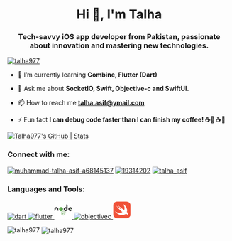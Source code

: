 <h1 align="center">Hi 👋, I'm Talha</h1>
<h3 align="center">Tech-savvy iOS app developer from Pakistan, passionate about innovation and mastering new technologies.</h3>

<p align="left"> <a href="https://github.com/ryo-ma/github-profile-trophy"><img src="https://github-profile-trophy.vercel.app/?username=talha977" alt="talha977" /></a> </p>

- 🌱 I’m currently learning **Combine, Flutter (Dart)**

- 💬 Ask me about **SocketIO, Swift, Objective-c and SwiftUI.**

- 📫 How to reach me **talha.asif@ymail.com**

- ⚡ Fun fact **I can debug code faster than I can finish my coffee! ☕🚀 ☕🚀**

[![Talha977's GitHub | Stats](https://stats.quira.sh/Talha977/github?theme=dark)](https://quira.sh?utm_source=widgets&utm_campaign=Talha977)

<h3 align="left">Connect with me:</h3>
<p align="left">
<a href="https://linkedin.com/in/muhammad-talha-asif-a68145137" target="blank"><img align="center" src="https://raw.githubusercontent.com/rahuldkjain/github-profile-readme-generator/master/src/images/icons/Social/linked-in-alt.svg" alt="muhammad-talha-asif-a68145137" height="30" width="40" /></a>
<a href="https://stackoverflow.com/users/19314202" target="blank"><img align="center" src="https://raw.githubusercontent.com/rahuldkjain/github-profile-readme-generator/master/src/images/icons/Social/stack-overflow.svg" alt="19314202" height="30" width="40" /></a>
<a href="https://www.hackerrank.com/talha_asif" target="blank"><img align="center" src="https://raw.githubusercontent.com/rahuldkjain/github-profile-readme-generator/master/src/images/icons/Social/hackerrank.svg" alt="talha_asif" height="30" width="40" /></a>
</p>

<h3 align="left">Languages and Tools:</h3>
<p align="left"> <a href="https://dart.dev" target="_blank" rel="noreferrer"> <img src="https://www.vectorlogo.zone/logos/dartlang/dartlang-icon.svg" alt="dart" width="40" height="40"/> </a> <a href="https://flutter.dev" target="_blank" rel="noreferrer"> <img src="https://www.vectorlogo.zone/logos/flutterio/flutterio-icon.svg" alt="flutter" width="40" height="40"/> </a> <a href="https://nodejs.org" target="_blank" rel="noreferrer"> <img src="https://raw.githubusercontent.com/devicons/devicon/master/icons/nodejs/nodejs-original-wordmark.svg" alt="nodejs" width="40" height="40"/> </a> <a href="https://developer.apple.com/library/archive/documentation/Cocoa/Conceptual/ProgrammingWithObjectiveC/Introduction/Introduction.html" target="_blank" rel="noreferrer"> <img src="https://www.vectorlogo.zone/logos/apple_objectivec/apple_objectivec-icon.svg" alt="objectivec" width="40" height="40"/> </a> <a href="https://developer.apple.com/swift/" target="_blank" rel="noreferrer"> <img src="https://raw.githubusercontent.com/devicons/devicon/master/icons/swift/swift-original.svg" alt="swift" width="40" height="40"/> </a> </p>

<p><img align="left" src="https://github-readme-stats.vercel.app/api/top-langs?username=talha977&show_icons=true&locale=en&layout=compact" alt="talha977" /></p>

<p>&nbsp;<img align="center" src="https://github-readme-stats.vercel.app/api?username=talha977&show_icons=true&locale=en" alt="talha977" /></p>
